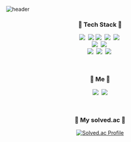 ![header](https://capsule-render.vercel.app/api?type=soft&color=auto&height=150&section=header&text=ChaewonSEO&fontSize=70&animation=twinkling)

<h3 align="center"> 🚀 Tech Stack 🚀 </h3>
<p align="center">
  <img src="https://img.shields.io/badge/Java-007396?style=flat-square&logo=Java&logoColor=white"/></a>&nbsp 
  <img src="https://img.shields.io/badge/Kotlin-7F52FF?style=flat-square&logo=Kotlin&logoColor=white"/> 
  <img src="https://img.shields.io/badge/Python-3766AB?style=flat-square&logo=Python&logoColor=white"/></a>&nbsp 
  <img src="https://img.shields.io/badge/Javascript-ffb13b?style=flat-square&logo=javascript&logoColor=white"/></a>&nbsp 
  <img src="https://img.shields.io/badge/css-1572B6?style=flat-square&logo=css3&logoColor=white"/></a>&nbsp 
  <br>
  <img src="https://img.shields.io/badge/Spring-6DB33F?style=flat-square&logo=Spring&logoColor=white"/></a>&nbsp
  <img src="https://img.shields.io/badge/SpringBoot-6DB33F?style=flat-square&logo=SpringBoot&logoColor=white"/></a>&nbsp 
  <br>
  <img src="https://img.shields.io/badge/Mysql-E6B91E?style=flat-square&logo=MySql&logoColor=white"/></a>&nbsp
  <img src="https://img.shields.io/badge/Oracle-F80000?style=flat-square&logo=Oracle&logoColor=white"/></a>&nbsp 
  <img src="https://img.shields.io/badge/MariaDB-003545?style=flat-square&logo=MariaDB&logoColor=white"/></a>&nbsp 
</p>
<br>

<h3 align="center"> 🍒 Me 🍒 </h3>
<p align="center">
  <a href="https://chaewsscode.tistory.com/"><img src="https://img.shields.io/badge/Tech%20Blog-11B48A?style=flat-square&logo=Vimeo&logoColor=white&link=https://chaewsscode.tistory.com/"/></a>&nbsp
  <a href="mailto:chaewseo12@gmail.com"><img src="https://img.shields.io/badge/Gmail-d14836?style=flat-square&logo=Gmail&logoColor=white&link=chaewseo12@gmail.com"/></a>
</p>

<br>
<h3 align=center> 🐣 My solved.ac 🐣 </h3>
<div align=center> 

  [![Solved.ac Profile](http://mazassumnida.wtf/api/v2/generate_badge?boj=chaew97)](https://solved.ac/chaew97)
</div>
